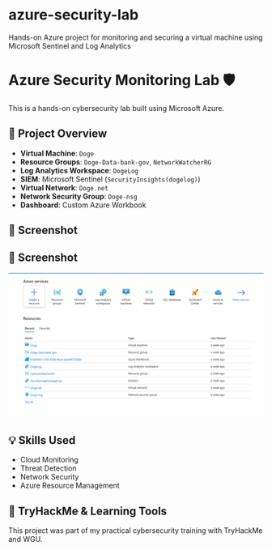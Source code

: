 # azure-security-lab
Hands-on Azure project for monitoring and securing a virtual machine using Microsoft Sentinel and Log Analytics
# Azure Security Monitoring Lab 🛡️

This is a hands-on cybersecurity lab built using Microsoft Azure.

## 🔧 Project Overview
- **Virtual Machine**: `Doge`
- **Resource Groups**: `Doge-Data-bank-gov`, `NetworkWatcherRG`
- **Log Analytics Workspace**: `DogeLog`
- **SIEM**: Microsoft Sentinel (`SecurityInsights(dogelog)`)
- **Virtual Network**: `Doge.net`
- **Network Security Group**: `Doge-nsg`
- **Dashboard**: Custom Azure Workbook

## 📸 Screenshot
## 📸 Screenshot
![Azure Lab Screenshot](image.png)
## 💡 Skills Used
- Cloud Monitoring
- Threat Detection
- Network Security
- Azure Resource Management

## 🔗 TryHackMe & Learning Tools
This project was part of my practical cybersecurity training with TryHackMe and WGU.
